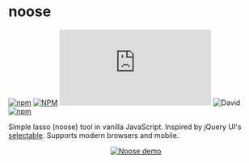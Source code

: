# noose

[![npm](https://img.shields.io/npm/v/noose)](https://www.npmjs.com/package/noose)
[![NPM](https://img.shields.io/npm/l/noose)](https://github.com/tokafew420/noose/blob/master/LICENSE)
![GitHub file size in bytes](https://img.shields.io/github/size/tokafew420/noose/dist/noose.min.js)
![David](https://img.shields.io/david/tokafew420/noose)
[![npm](https://img.shields.io/npm/dt/noose)](https://www.npmjs.com/package/noose)

Simple lasso (noose) tool in vanilla JavaScript. Inspired by jQuery UI's [selectable](https://jqueryui.com/selectable/). Supports modern browsers and mobile.

<p align="center">
    <a href="https://tokafew420.github.io/noose/">
        <img src="https://tokafew420.github.io/noose/docs/demo.gif" alt="Noose demo">
    </a>
</p>

